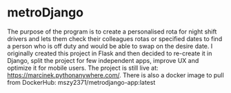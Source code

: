# metroDjango

The purpose of the program is to create a personalised rota for night shift drivers and lets them check their colleagues rotas or specified dates to find a person who is off duty and would be able to swap on the desire date. I originally created this project in Flask and then decided to re-create it in Django, split the project for few independent apps, improve UX and optimize it for mobile users. The project is still live at: https://marcinek.pythonanywhere.com/.
There is also a docker image to pull from DockerHub: mszy2371/metrodjango-app:latest


